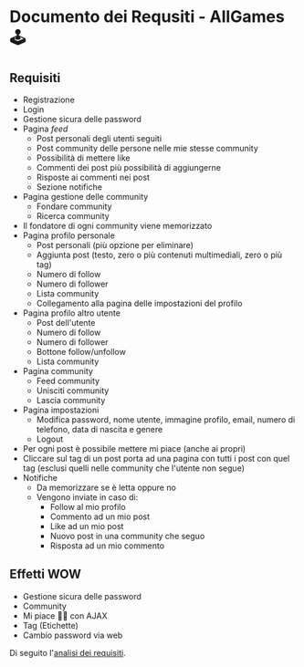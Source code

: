 # Documento dei Requsiti - **AllGames🕹️**

## Requisiti
- Registrazione
- Login
- Gestione sicura delle password
- Pagina *feed* 
    - Post personali degli utenti seguiti
    - Post community delle persone nelle mie stesse community
    - Possibilità di mettere like
    - Commenti dei post più possibilità di aggiungerne
    - Risposte ai commenti nei post
    - Sezione notifiche
- Pagina gestione delle community
    - Fondare community
    - Ricerca community
- Il fondatore di ogni community viene memorizzato
- Pagina profilo personale
    - Post personali (più opzione per eliminare)
    - Aggiunta post (testo, zero o più contenuti multimediali, zero o più tag)
    - Numero di follow
    - Numero di follower
    - Lista community
    - Collegamento alla pagina delle impostazioni del profilo
- Pagina profilo altro utente
    - Post dell'utente
    - Numero di follow
    - Numero di follower
    - Bottone follow/unfollow
    - Lista community
- Pagina community
    - Feed community
    - Unisciti community
    - Lascia community
- Pagina impostazioni
    - Modifica password, nome utente, immagine profilo, email, numero di telefono, data di nascita e genere
    - Logout
- Per ogni post è possibile mettere mi piace (anche ai propri)
- Cliccare sul tag di un post porta ad una pagina con tutti i post con quel tag (esclusi quelli nelle community che l'utente non segue)
- Notifiche
    - Da memorizzare se è letta oppure no
    - Vengono inviate in caso di:
        - Follow al mio profilo
        - Commento ad un mio post
        - Like ad un mio post
        - Nuovo post in una community che seguo
        - Risposta ad un mio commento

## Effetti WOW
- Gestione sicura delle password
- Community
- Mi piace 👍🏻 con AJAX
- Tag (Etichette)
- Cambio password via web

Di seguito l'[analisi dei requisiti](Analisi.md).